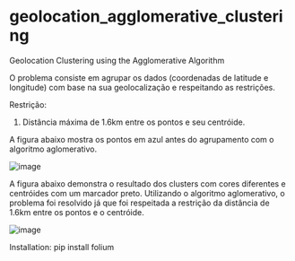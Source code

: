 # geolocation_agglomerative_clustering
Geolocation Clustering using the Agglomerative Algorithm

O problema consiste em agrupar os dados (coordenadas de latitude e longitude) com base na sua geolocalização e respeitando as restrições.

Restrição: 

1) Distância máxima de 1.6km entre os pontos e seu centróide.

A figura abaixo mostra os pontos em azul antes do agrupamento com o algoritmo aglomerativo.

![image](https://user-images.githubusercontent.com/18504119/120047713-9e5c4900-bfeb-11eb-8fc3-3af8911081b7.png)

A figura abaixo demonstra o resultado dos clusters com cores diferentes e centróides com um marcador preto. 
Utilizando o algoritmo aglomerativo, o problema foi resolvido já que foi respeitada a restrição da distância de 1.6km entre os pontos e o centróide.

![image](https://user-images.githubusercontent.com/18504119/120856300-049a1c00-c556-11eb-8c12-1540e2ba40ea.png)


Installation:
pip install folium

